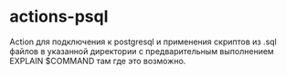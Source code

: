 # actions-psql

Action для подключения к postgresql и применения скриптов из .sql файлов в указанной директории с предварительным выполнением EXPLAIN $COMMAND там где это возможно.